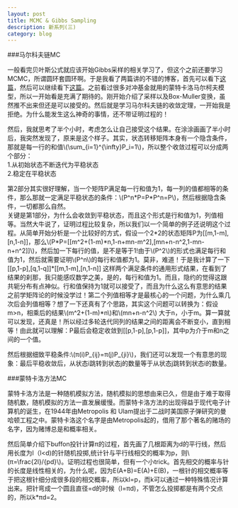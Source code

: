 ```yaml
---
layout: post
title: MCMC & Gibbs Sampling
description: 新系列(三)
category: blog
---
```


###马尔科夫链MC

一般看完贝叶斯公式就应该开始Gibbs采样的相关学习了，但这个之前还要学习MCMC，所谓圆环套圆环啊。于是我看了两篇讲的不错的博客，首先可以看下[这篇](http://www.52nlp.cn/lda-math-mcmc-%E5%92%8C-gibbs-sampling1)，然后可以继续看下[这篇](http://www.cnblogs.com/xbinworld/p/4266146.html)。之前看过很多对冲基金就用的蒙特卡洛马尔柯夫模型，所以一开始看是充满了期待的。刚开始介绍了采样以及Box-Muller变换，虽然推不出来但还是可以接受的。然后就是学习马尔科夫链的收敛定理，一开始我是拒绝。为什么能发生这么神奇的事情，还不带证明过程的！

然后，我就思考了半个小时，考虑怎么让自己接受这个结果。在涂涂画画了半小时后，我突然发现了，原来是这个样子。其实，状态转移矩阵本身有一个隐含条件，那就是每一行的和值\\(\sum_{i=1}^{\infty}P_i=1\\)，所以整个收敛过程可以分成两个部分：  
1.从初始状态不断迭代为平稳状态     
2.稳定在平稳状态

第2部分其实很好理解，当一个矩阵P满足每一行和值为1，每一列的值都相等的条件，那么那就一定满足平稳状态的条件：\\(P^n\*P=P\*P^n=P\\)，然后根据隐含条件，一切都那么自然。   
关键是第1部分，为什么会收敛到平稳状态，而且这个形式是行和值为1，列值相等。当然大牛说了，证明过程比较复杂，所以我们以一个简单的例子还说明这个过程。从简单开始分析是一个比较好的方式，假设一个2\*2的状态矩阵P为[[m,1-m],[n,1-n]]，那么\\(P\*P=[[m^2+(1-m)\*n,1-n+mn-m^2],[mn+n-n^2,1-mn-n+n^2]]\\)，然后加一下每行的值，是不是等于1!由于\\(P^2\\)的形式也满足每行和值为1，然后就需要证明\\(P^n\\)的每行和值都为1。莫非，难道！于是我计算了一下[[p,1-p],[q,1-q]]\*[[m,1-m],[n,1-n]] 这样两个满足条件的通用形式结果，在看到了结果的刹那，我只能感叹数学之美，是的，每行和值为1。而且，隐约的觉得这跟共轭分布有点神似。行和值保持为1就可以接受了，而且为什么这么有意思的结果之前学矩阵论的时候没学过！第二个列值相等才是最核心的一个问题，为什么乘几次后会列值相等？想了一下还真有了个思路，其实这个问题可以转换为：假设m>n，相乘后的结果\\(m^2+(1-m)\*n\\)和\\(mn+n-n^2\\) 大于n，小于m。算一算就可以发现，还真是！所以经过多轮迭代同列的结果之间的距离会不断变小，直到相等！由此就可以理解：P最后会稳定收敛到[[p,1-p],[p,1-p]]，其中p为介于m和n之间的一个值。

然后根据细致平稳条件:\\(π(i)P_{ij}=π(j)P_{ji}\\)，我们还可以发现一个有意思的现象：最后平稳收敛后，从状态i跳转到状态j的数量等于从状态j跳转到状态i的数量。

###蒙特卡洛方法MC

蒙特卡洛方法是一种随机模拟方法，随机模拟的思想由来已久，但是由于难于取得随机数，随机模拟的方法一直发展缓慢。而蒙特卡洛方法的出现得益于现代电子计算机的诞生，在1944年由Metropolis 和 Ulam提出于二战时美国原子弹研究的曼哈顿工程之中。蒙特卡洛这个名字是由Metropolis起的，借用了那个著名的赌场的名字，因为赌博总是和概率相关。

然后简单介绍下buffon投针计算π的过程，首先画了几根距离为d的平行线，然后用长度为l（l<d)的针随机投掷,统计针与平行线相交的概率为p，则\\(π=\frac{2l}/{pd}\\)。证明过程也很简单，但有一个小trick。首先相交的概率与针的长度是线性相关的，为什么呢，因为E(A+B)=E(A)+E(B)，一根针的相交概率等于把这根针细分成很多段的相交概率，所以kl=p，而k可以通过一种特殊情况计算出来。把针弯成一个圆且直径=d的时候（l=πd)，不管怎么投掷都是有两个交点的，所以k*πd=2。

[LinChaohui]:    http://www.linchaohui.com  "LinChaohui"
